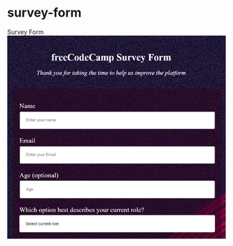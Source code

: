 # survey-form
 Survey Form
<img src="https://raw.githubusercontent.com/CodrinGavan/survey-form/master/survey-form.png"/>